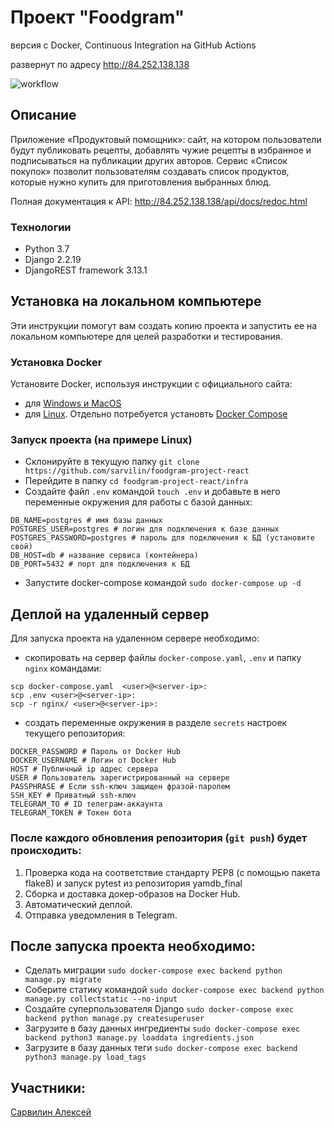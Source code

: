 # Проект "Foodgram"

версия c Docker, Continuous Integration на GitHub Actions

развернут по адресу http://84.252.138.138

![workflow](https://github.com/sarvilin/foodgram-project-react/actions/workflows/main.yml/badge.svg)

## Описание
Приложение «Продуктовый помощник»: сайт, на котором пользователи будут публиковать рецепты,
добавлять чужие рецепты в избранное и подписываться на публикации других авторов. 
Сервис «Список покупок» позволит пользователям создавать список продуктов, которые нужно 
купить для приготовления выбранных блюд. 

Полная документация к API:  http://84.252.138.138/api/docs/redoc.html


###  Технологии
- Python 3.7
- Django 2.2.19
- DjangoREST framework 3.13.1

## Установка на локальном компьютере
Эти инструкции помогут вам создать копию проекта и запустить ее на локальном компьютере для целей разработки и тестирования.

### Установка Docker
Установите Docker, используя инструкции с официального сайта:
- для [Windows и MacOS](https://www.docker.com/products/docker-desktop)
- для [Linux](https://docs.docker.com/engine/install/ubuntu/). Отдельно потребуется установть [Docker Compose](https://docs.docker.com/compose/install/)

### Запуск проекта (на примере Linux)

- Склонируйте в текущую папку `git clone https://github.com/sarvilin/foodgram-project-react`
- Перейдите в папку `cd foodgram-project-react/infra`
- Создайте файл `.env` командой `touch .env` и добавьте в него переменные окружения для работы с базой данных:
```
DB_NAME=postgres # имя базы данных
POSTGRES_USER=postgres # логин для подключения к базе данных
POSTGRES_PASSWORD=postgres # пароль для подключения к БД (установите свой)
DB_HOST=db # название сервиса (контейнера)
DB_PORT=5432 # порт для подключения к БД 
```
- Запустите docker-compose командой `sudo docker-compose up -d`


## Деплой на удаленный сервер
Для запуска проекта на удаленном сервере необходимо:





- скопировать на сервер файлы `docker-compose.yaml`, `.env` и папку `nginx` командами:
```
scp docker-compose.yaml  <user>@<server-ip>:
scp .env <user>@<server-ip>:
scp -r nginx/ <user>@<server-ip>:

```
- создать переменные окружения в разделе `secrets` настроек текущего репозитория:
```
DOCKER_PASSWORD # Пароль от Docker Hub
DOCKER_USERNAME # Логин от Docker Hub
HOST # Публичный ip адрес сервера
USER # Пользователь зарегистрированный на сервере
PASSPHRASE # Если ssh-ключ защищен фразой-паролем
SSH_KEY # Приватный ssh-ключ
TELEGRAM_TO # ID телеграм-аккаунта
TELEGRAM_TOKEN # Токен бота
```

### После каждого обновления репозитория (`git push`) будет происходить:
1. Проверка кода на соответствие стандарту PEP8 (с помощью пакета flake8) и запуск pytest из репозитория yamdb_final
2. Сборка и доставка докер-образов на Docker Hub.
3. Автоматический деплой.
4. Отправка уведомления в Telegram.


## После запуска проекта необходимо:

- Сделать миграции `sudo docker-compose exec backend python manage.py migrate`
- Соберите статику командой `sudo docker-compose exec backend python manage.py collectstatic --no-input`
- Создайте суперпользователя Django `sudo docker-compose exec backend python manage.py createsuperuser`
- Загрузите в базу данных ингредиенты `sudo docker-compose exec backend python3 manage.py loaddata ingredients.json`
- Загрузите в базу данных теги `sudo docker-compose exec backend python3 manage.py load_tags`

## Участники:

[Сарвилин Алексей](https://github.com/sarvilin/foodgram-project-react)